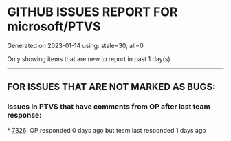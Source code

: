 
# GITHUB ISSUES REPORT FOR microsoft/PTVS


Generated on 2023-01-14 using: stale=30, all=0


Only showing items that are new to report in past 1 day(s)


---

## FOR ISSUES THAT ARE NOT MARKED AS BUGS:


### Issues in PTVS that have comments from OP after last team response:


\* [7326](https://github.com/microsoft/PTVS/issues/7326 "Local packages to no longer be resolved in Visual Studio"): OP responded 0 days ago but team last responded 1 days ago
